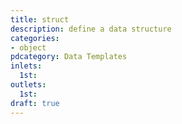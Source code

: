 ```yaml
---
title: struct
description: define a data structure
categories:
- object
pdcategory: Data Templates
inlets:
  1st:
outlets:
  1st:
draft: true
---
```


